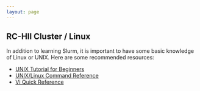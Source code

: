 ```yaml
---
layout: page
---
```


## RC-HII Cluster / Linux

In addition to learning Slurm, it is important to have some basic knowledge of Linux or UNIX.
Here are some recommended resources:

- [UNIX Tutorial for Beginners](http://www.ee.surrey.ac.uk/Teaching/Unix/)
- [UNIX/Linux Command Reference](https://files.fosswire.com/2007/08/fwunixref.pdf)
- [Vi Quick Reference](https://earthsci.stanford.edu/computing/unix/editing/viquickref.pdf)
